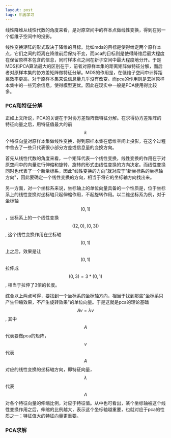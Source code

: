 ```yaml
---
layout: post
tags: 机器学习
---
```


线性降维从线性代数的角度来看，是对原空间中的样本点做线性变换，得到在另一个低维子空间中的投影。

线性变换矩阵的形式取决于降维的目标。比如mds的目标是使得给定两个原样本点，它们之间的距离在降维前后保持不变，而pca的目标则是使得降维后最大程度在保留原样本包含的信息，同时样本点之间在新子空间中最大程度地分开。于是MDS和PCA算法最大的区别在于，前者对原样本集的距离矩阵做特征分解，而后者对原样本集的协方差矩阵做特征分解。MDS的作用是，在低维子空间中计算距离效率更高，对于原样本集来说信息量几乎没有改变。而pca的作用则是去掉原样本集中的一些冗余信息，使得模型更优。因此在现实中一般是PCA使用得比较多。

### PCA和特征分解
正如上文所说，PCA的关键在于对协方差矩阵做特征分解。在求得协方差矩阵的特征向量之后，用特征值最大的前$$k$$个特征向量对原样本集做线性变换，得到原样本集在低维空间上投影，在这个过程中舍去了一些只代表很小部分方差或信息量的变换方向。

首先从线性代数的角度来看，一个矩阵代表一个线性变换，线性变换的作用在于对原空间中的向量进行伸缩和旋转，旋转的形式由线性变换的方向决定。而线性变换同时也代表了一个新坐标系，因此"线性变换的方向"就对应于"新坐标系的坐标轴方向"，因此要确定一个线性变换的方向，相当于将它的坐标轴方向找出来。

另一方面，对一个坐标系来说，坐标轴上的单位向量具备的一个性质是，位于坐标系上的线性变换对坐标轴只起伸缩作用，不起旋转作用。以二维坐标系为例，对于坐标轴$$(0, 1)$$，坐标系上的一个线性变换$$((2, 0), (0, 3))$$, 这个线性变换作用在坐标轴$$(0, 1)$$上之后，效果是让$$(0, 1)$$拉伸成$$(0, 3) = 3 * (0, 1)$$, 相当于拉伸了3倍的长度。

综合以上两点可得，要找到一个坐标系的坐标轴方向，相当于找到那些"坐标系只产生伸缩效果，不产生旋转效果"的单位向量。于是这就是pca的理论基础$$Av  = \lambda v$$, 其中$$A$$代表要做pca的矩阵，$$v$$代表$$A$$对应的线性变换的坐标轴方向，即特征向量，$$\lambda$$代表$$A$$对各个特征向量的伸缩比例，对应于特征值。从中也可看出，某个坐标轴被这个线性变换作用之后，伸缩的比例越大，表示这个坐标轴越重要，也就对应于pca的性质之一：特征值大的特征向量更重要。

### PCA求解

